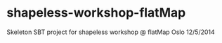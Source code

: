 shapeless-workshop-flatMap
==========================

Skeleton SBT project for shapeless workshop @ flatMap Oslo 12/5/2014
